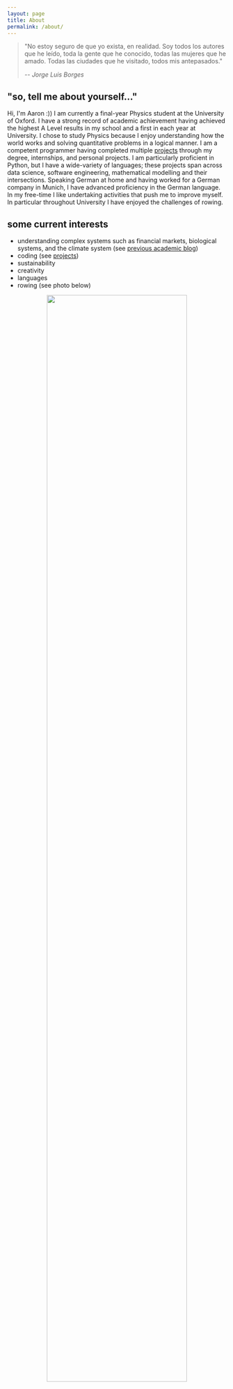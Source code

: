 ```yaml
---
layout: page
title: About
permalink: /about/
---
```


> "No estoy seguro de que yo exista, en realidad. Soy todos los autores que he leído, toda la gente que he conocido, todas las mujeres que he amado. Todas las ciudades que he visitado, todos mis antepasados."
>
> -- <cite>Jorge Luis Borges<cite>

## "so, tell me about yourself..."

Hi, I'm Aaron :)) I am currently a final-year Physics student at the University of Oxford. I have a strong record of academic achievement having achieved the highest A Level results in my school and a first in each year at University. I chose to study Physics because I enjoy understanding how the world works and solving quantitative problems in a logical manner. I am a competent programmer having completed multiple [projects](https://a5v.github.io/personal-website/projects/) through my degree, internships, and personal projects. I am particularly proficient in Python, but I have a wide-variety of languages; these projects span across data science, software engineering, mathematical modelling and their intersections. Speaking German at home and having worked for a German company in Munich, I have advanced proficiency in the German language. In my free-time I like undertaking activities that push me to improve myself. In particular throughout University I have enjoyed the challenges of rowing.


## some current interests

- understanding complex systems such as financial markets, biological systems, and the climate system (see [previous academic blog](https://comprehensiblecomplexity.com/))
- coding (see [projects](https://a5v.github.io/personal-website/projects/))
- sustainability
- creativity
- languages
- rowing (see photo below)

<center>
<img src="https://a5v.github.io/personal-website/assets/images/flower_crown_rowing.jpg" style="width:80%;"/>
</center>

<!-- <br>

There are currently three main aims for this website:
1. to showcase projects I've worked on
2. to share things I think others would find useful and/or interesting
3. to develop my technical skills with a fun project

<br>

Feel free to contact me through [LinkedIn](https://www.linkedin.com/in/aaron-vitarana/) :)) -->
